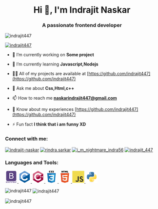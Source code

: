 <h1 align="center">Hi 👋, I'm Indrajit Naskar</h1>
<h3 align="center">A passionate frontend developer</h3>

<p align="left"> <img src="https://komarev.com/ghpvc/?username=indrajit447&label=Profile%20views&color=0e75b6&style=flat" alt="indrajit447" /> </p>

<p align="left"> <a href="https://github.com/ryo-ma/github-profile-trophy"><img src="https://github-profile-trophy.vercel.app/?username=indrajit447" alt="indrajit447" /></a> </p>

- 🔭 I’m currently working on **Some project**

- 🌱 I’m currently learning **Javascript,Nodejs**

- 👨‍💻 All of my projects are available at [https://github.com/indrajit447](https://github.com/indrajit447)

- 💬 Ask me about **Css,Html,c++**

- 📫 How to reach me **naskarindrajit447@gmail.com**

- 📄 Know about my experiences [https://github.com/indrajit447](https://github.com/indrajit447)

- ⚡ Fun fact **I think that i am funny XD**

<h3 align="left">Connect with me:</h3>
<p align="left">
<a href="https://www.linkedin.com/in/indrajit-naskar" target="blank"><img align="center" src="https://raw.githubusercontent.com/rahuldkjain/github-profile-readme-generator/master/src/images/icons/Social/linked-in-alt.svg" alt="indrajit-naskar" height="30" width="40" /></a>
<a href="https://fb.com/https://www.facebook.com/rindra.sarkar" target="blank"><img align="center" src="https://raw.githubusercontent.com/rahuldkjain/github-profile-readme-generator/master/src/images/icons/Social/facebook.svg" alt="rindra.sarkar" height="30" width="40" /></a>
<a href="https://instagram.com/i_m_nightmare_indra56" target="blank"><img align="center" src="https://raw.githubusercontent.com/rahuldkjain/github-profile-readme-generator/master/src/images/icons/Social/instagram.svg" alt="i_m_nightmare_indra56" height="30" width="40" /></a>
<a href="https://www.codechef.com/users/indrajit_447" target="blank"><img align="center" src="https://cdn.jsdelivr.net/npm/simple-icons@3.1.0/icons/codechef.svg" alt="indrajit_447" height="30" width="40" /></a>
</p>

<h3 align="left">Languages and Tools:</h3>
<p align="left"> <a href="https://getbootstrap.com" target="_blank"> <img src="https://raw.githubusercontent.com/devicons/devicon/master/icons/bootstrap/bootstrap-plain-wordmark.svg" alt="bootstrap" width="40" height="40"/> </a> <a href="https://www.cprogramming.com/" target="_blank"> <img src="https://raw.githubusercontent.com/devicons/devicon/master/icons/c/c-original.svg" alt="c" width="40" height="40"/> </a> <a href="https://www.w3schools.com/cpp/" target="_blank"> <img src="https://raw.githubusercontent.com/devicons/devicon/master/icons/cplusplus/cplusplus-original.svg" alt="cplusplus" width="40" height="40"/> </a> <a href="https://www.w3schools.com/css/" target="_blank"> <img src="https://raw.githubusercontent.com/devicons/devicon/master/icons/css3/css3-original-wordmark.svg" alt="css3" width="40" height="40"/> </a> <a href="https://www.w3.org/html/" target="_blank"> <img src="https://raw.githubusercontent.com/devicons/devicon/master/icons/html5/html5-original-wordmark.svg" alt="html5" width="40" height="40"/> </a> <a href="https://developer.mozilla.org/en-US/docs/Web/JavaScript" target="_blank"> <img src="https://raw.githubusercontent.com/devicons/devicon/master/icons/javascript/javascript-original.svg" alt="javascript" width="40" height="40"/> </a> <a href="https://www.python.org" target="_blank"> <img src="https://raw.githubusercontent.com/devicons/devicon/master/icons/python/python-original.svg" alt="python" width="40" height="40"/> </a> </p>

<p><img align="left" src="https://github-readme-stats.vercel.app/api/top-langs?username=indrajit447&show_icons=true&locale=en&layout=compact" alt="indrajit447" /></p>

<p>&nbsp;<img align="center" src="https://github-readme-stats.vercel.app/api?username=indrajit447&show_icons=true&locale=en" alt="indrajit447" /></p>

<p><img align="center" src="https://github-readme-streak-stats.herokuapp.com/?user=indrajit447&" alt="indrajit447" /></p>

